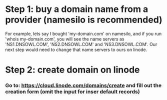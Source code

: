 # Step 1: buy a domain name from a provider (namesilo is recommended)

For example, lets say I bought 'my-domain.com' on namesilo, and if you run 'whois my-domain.com', you will see the name servers as 'NS1.DNSOWL.COM', 'NS2.DNSOWL.COM' and 'NS3.DNSOWL.COM'. Our next step would need to change that name servers to ours on linode.


# Step 2: create domain on linode
### Go to: https://cloud.linode.com/domains/create and fill out the creation form (omit the input for inser default records)

